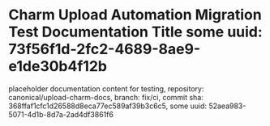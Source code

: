 # Charm Upload Automation Migration Test Documentation Title some uuid: 73f56f1d-2fc2-4689-8ae9-e1de30b4f12b
 placeholder documentation content for testing,  repository: canonical/upload-charm-docs,  branch: fix/ci,  commit sha: 368ffaf1cfc1d26588d8eca77ec589af39b3c6c5,  some uuid: 52aea983-5071-4d1b-8d7a-2ad4df3861f6
